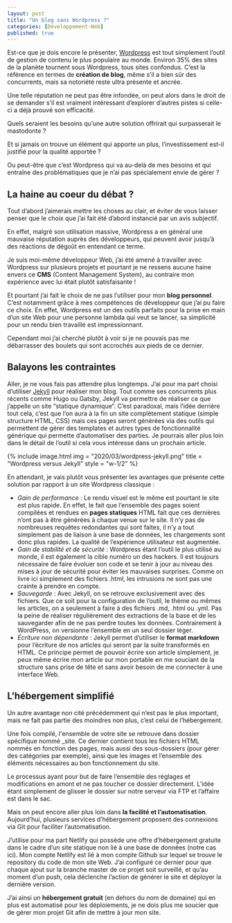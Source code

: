 ```yaml
---
layout: post
title: "Un blog sans Wordpress ?"
categories: [Développement-Web]
published: true
---
```


Est-ce que je dois encore le présenter, [Wordpress](https://fr.wordpress.com/) est tout simplement l’outil de gestion de contenu le plus populaire au monde. Environ 35% des sites de la planète tournent sous Wordpress, tous sites confondus. 
C’est la référence en termes de **création de blog**, même s’il a bien sûr des concurrents, mais sa notoriété reste ultra présente et ancrée. 

Une telle réputation ne peut pas être infondée, on peut alors dans le droit de se demander s’il est vraiment intéressant d’explorer d’autres pistes si celle-ci a déjà prouvé son efficacité.

Quels seraient les besoins qu’une autre solution offrirait qui surpasserait le mastodonte ? 

Et si jamais on trouve un élément qui apporte un plus, l’investissement est-il justifié pour la qualité apportée ? 

Ou peut-être que c’est Wordpress qui va au-delà de mes besoins et qui entraîne des problématiques que je n’ai pas spécialement envie de gérer ? 

## La haine au coeur du débat ? 

Tout d’abord j’aimerais mettre les choses au clair, et éviter de vous laisser penser que le choix que j’ai fait été d’abord instancié par un avis subjectif.

En effet, malgré son utilisation massive, Wordpress a en général une mauvaise réputation auprès des développeurs, qui peuvent avoir jusqu’à des réactions de dégoût en entendant ce terme. 

Je suis moi-même développeur Web, j’ai été amené à travailler avec Wordpress sur plusieurs projets et pourtant je ne ressens aucune haine envers ce **CMS** (Content Management System), au contraire mon expérience avec lui était plutôt satisfaisante ! 

Et pourtant j’ai fait le choix de ne pas l’utiliser pour mon **blog personnel**. C’est notamment grâce à mes compétences de développeur que j’ai pu faire ce choix. En effet, Wordpress est un des outils parfaits pour la prise en main d’un site Web pour une personne lambda qui veut se lancer, sa simplicité pour un rendu bien travaillé est impressionnant. 

Cependant moi j’ai cherché plutôt à voir si je ne pouvais pas me débarrasser des boulets qui sont accrochés aux pieds de ce dernier.   

## Balayons les contraintes

Aller, je ne vous fais pas attendre plus longtemps. J’ai pour ma part choisi d’utiliser [Jekyll](https://jekyllrb.com/) pour réaliser mon blog. 
Tout comme ses concurrents plus récents comme Hugo ou Gatsby, Jekyll va permettre de réaliser ce que j’appelle un site “statique dynamique”. C’est paradoxal, mais l’idée derrière tout cela, c’est que l’on aura à la fin un site complètement statique (simple structure HTML, CSS) mais ces pages seront générées via des outils qui permettent de gérer des templates et autres types de fonctionnalité générique qui permette d’automatiser des parties. 
Je pourrais aller plus loin dans le détail de l’outil si cela vous intéresse dans un prochain article. 

{% include image.html img = "2020/03/wordpress-jekyll.png" title = "Wordpress versus Jekyll" style = "w-1/2" %}

En attendant, je vais plutôt vous présenter les avantages que présente cette solution par rapport à un site Wordpress classique : 
* *Gain de performance* : Le rendu visuel est le même est pourtant le site est plus rapide. En effet, le fait que l’ensemble des pages soient compilées et rendues en **pages statiques** HTML fait que ces dernières n’ont pas à être générées à chaque venue sur le site. Il n’y pas de nombreuses requêtes redondantes qui sont faites, il n’y a tout simplement pas de liaison à une base de données, les chargements sont donc plus rapides. La qualité de l’expérience utilisateur est augmentée.
* *Gain de stabilité et de sécurité* : Wordpress étant l’outil le plus utilisé au monde, il est également la cible numéro un des hackers. Il est toujours nécessaire de faire évoluer son code et se tenir à jour au niveau des mises à jour de sécurité pour éviter les mauvaises surprises. Comme on livre ici simplement des fichiers .html, les intrusions ne sont pas une crainte à prendre en compte. 
* *Sauvegarde* : Avec Jekyll, on se retrouve exclusivement avec des fichiers. Que ce soit pour la configuration de l’outil, le thème ou mêmes les articles, on a seulement à faire à des fichiers .md, .html ou .yml. Pas la peine de réaliser régulièrement des extractions de la base et de les sauvegarder afin de ne pas perdre toutes les données. Contrairement à WordPress, on versionne l’ensemble en un seul dossier léger.
* *Écriture non dépendante* : Jekyll permet d’utiliser le **format markdown** pour l’écriture de nos articles qui seront par la suite transformés en HTML. Ce principe permet de pouvoir écrire son article simplement, je peux même écrire mon article sur mon portable en me souciant de la structure sans prise de tête et sans avoir besoin de me connecter à une interface Web.  

## L’hébergement simplifié

Un autre avantage non cité précédemment qui n’est pas le plus important, mais ne fait pas partie des moindres non plus, c’est celui de l’hébergement. 

Une fois compilé, l'ensemble de votre site se retrouve dans dossier spécifique nommé _site. Ce dernier contient tous les fichiers HTML nommés en fonction des pages, mais aussi des sous-dossiers (pour gérer des catégories par exemple), ainsi que les images et l’ensemble des éléments nécessaires au bon fonctionnement du site.

Le processus ayant pour but de faire l’ensemble des réglages et modifications en amont et ne pas toucher ce dossier directement. L’idée étant simplement de glisser le dossier sur notre serveur via FTP et l’affaire est dans le sac. 

Mais on peut encore aller plus loin dans **la facilité et l’automatisation**. 
Aujourd’hui, plusieurs services d’hébergement proposent des connexions via Git pour faciliter l’automatisation. 

J’utilise pour ma part Netlify qui possède une offre d’hébergement gratuite dans le cadre d’un site statique non lié à une base de données (notre cas ici).
Mon compte Netlify est lié à mon compte Github sur lequel se trouve le repository du code de mon site Web. J’ai configuré ce dernier pour que chaque ajout sur la branche master de ce projet soit surveillé, et qu’au moment d’un push, cela déclenche l’action de générer le site et déployer la dernière version. 

J’ai ainsi un **hébergement gratuit** (en dehors du nom de domaine) qui en plus est automatisé pour les déploiements, je ne dois plus me soucier que de gérer mon projet Git afin de mettre à jour mon site. 
 
